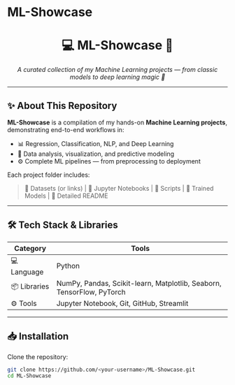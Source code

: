 # ML-Showcase

<h1 align="center">💻 ML-Showcase 🚀</h1>

<p align="center">
  <em>A curated collection of my Machine Learning projects — from classic models to deep learning magic 🧠</em>
</p>

---

## ✨ About This Repository

**ML-Showcase** is a compilation of my hands-on **Machine Learning projects**, demonstrating end-to-end workflows in:

- 📊 Regression, Classification, NLP, and Deep Learning  
- 🧠 Data analysis, visualization, and predictive modeling  
- ⚙️ Complete ML pipelines — from preprocessing to deployment  

Each project folder includes:
> 📁 Datasets (or links) | 📓 Jupyter Notebooks | 🧩 Scripts | 🎯 Trained Models | 📘 Detailed README

---


## 🛠 Tech Stack & Libraries

| Category | Tools |
|-----------|--------|
| 💻 Language | Python |
| 📦 Libraries | NumPy, Pandas, Scikit-learn, Matplotlib, Seaborn, TensorFlow, PyTorch |
| ⚙️ Tools | Jupyter Notebook, Git, GitHub, Streamlit |

---

## 📥 Installation

Clone the repository:
```bash
git clone https://github.com/<your-username>/ML-Showcase.git
cd ML-Showcase
